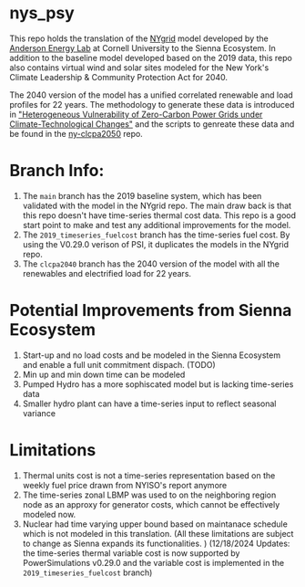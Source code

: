 # nys_psy

This repo holds the translation of the [NYgrid](https://github.com/AndersonEnergyLab-Cornell/NYgrid) model developed by the [Anderson Energy Lab](https://andersonenergylab-cornell.github.io/) at Cornell University to the Sienna Ecosystem. In addition to the baseline model developed based on the 2019 data, this repo also contains virtual wind and solar sites modeled for the New York's Climate Leadership & Community Protection Act for 2040. 

The 2040 version of the model has a unified correlated renewable and load profiles for 22 years. The methodology to generate these data is introduced in ["Heterogeneous Vulnerability of Zero-Carbon Power Grids under Climate-Technological Changes"](https://arxiv.org/abs/2307.15079) and the scripts to genreate these data and be found in the [ny-clcpa2050](https://github.com/AndersonEnergyLab-Cornell/ny-clcpa2050) repo.

# Branch Info:

1. The `main` branch has the 2019 baseline system, which has been validated with the model in the NYgrid repo. The main draw back is that this repo doesn't have time-series thermal cost data. This repo is a good start point to make and test any additional improvements for the model. 
2. The `2019_timeseries_fuelcost` branch has the time-series fuel cost. By using the V0.29.0 verison of PSI, it duplicates the models in the NYgrid repo. 
3. The `clcpa2040` branch has the 2040 version of the model with all the renewables and electrified load for 22 years. 

# Potential Improvements from Sienna Ecosystem
1. Start-up and no load costs and be modeled in the Sienna Ecosystem and enable a full unit commitment dispach. (TODO)
2. Min up and min down time can be modeled 
3. Pumped Hydro has a more sophiscated model but is lacking time-series data
4. Smaller hydro plant can have a time-series input to reflect seasonal variance

# Limitations
1. Thermal units cost is not a time-series representation based on the weekly fuel price drawn from NYISO's report anymore 
2. The time-series zonal LBMP was used to on the neighboring region node as an approxy for generator costs, which cannot be effectively modeled now. 
3. Nuclear had time varying upper bound based on maintanace schedule which is not modeled in this translation. 
(All these limitations are subject to change as Sienna expands its functionalities. )
(12/18/2024 Updates: the time-series thermal variable cost is now supported by PowerSimulations v0.29.0 and the variable cost is implemented in the `2019_timeseries_fuelcost` branch)